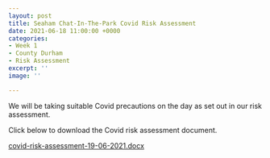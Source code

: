 ```yaml
---
layout: post
title: Seaham Chat-In-The-Park Covid Risk Assessment
date: 2021-06-18 11:00:00 +0000
categories:
- Week 1
- County Durham
- Risk Assessment
excerpt: ''
image: ''

---
```

We will be taking suitable Covid precautions on the day as set out in our risk assessment.

Click below to download the Covid risk assessment document.

[covid-risk-assessment-19-06-2021.docx](/assets/images/covid-risk-assessment-19-06-2021.docx "covid-risk-assessment-19-06-2021.docx")